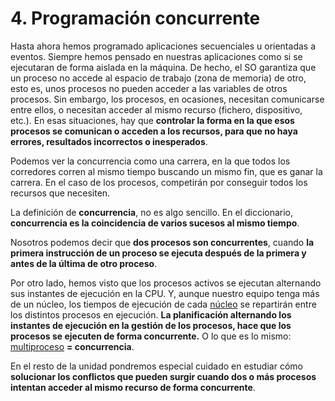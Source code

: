 # 4. Programación concurrente

 Hasta ahora hemos programado aplicaciones secuenciales u orientadas a eventos. Siempre hemos pensado en nuestras aplicaciones como si se ejecutaran de forma aislada en la máquina. De hecho, el SO garantiza que un proceso no accede al espacio de trabajo \(zona de memoria\) de otro, esto es, unos procesos no pueden acceder a las variables de otros procesos. Sin embargo, los procesos, en ocasiones, necesitan comunicarse entre ellos, o necesitan acceder al mismo recurso \(fichero, dispositivo, etc.\). En esas situaciones, hay que **controlar la forma en la que esos procesos se comunican o acceden a los recursos, para que no haya errores, resultados incorrectos o inesperados**.

 Podemos ver la concurrencia como una carrera, en la que todos los corredores corren al mismo tiempo buscando un mismo fin, que es ganar la carrera. En el caso de los procesos, competirán por conseguir todos los recursos que necesiten.

 La definición de **concurrencia**, no es algo sencillo. En el diccionario, **concurrencia es la coincidencia de varios sucesos al mismo tiempo**.

 Nosotros podemos decir que **dos procesos son concurrentes**, cuando **la primera instrucción de un proceso se ejecuta después de la primera y antes de la última de otro proceso**.

 Por otro lado, hemos visto que los procesos activos se ejecutan alternando sus instantes de ejecución en la CPU. Y, aunque nuestro equipo tenga más de un núcleo, los tiempos de ejecución de cada [núcleo](../../../../../mod/glossary/showentry.php?displayformat=dictionary&concept=N%C3%BAcleo%20de%20procesamiento%20o%20n%C3%BAcleo%20%28DAM_PSP01%29) se repartirán entre los distintos procesos en ejecución. **La planificación alternando los instantes de ejecución en la gestión de los procesos, hace que los procesos se ejecuten de forma concurrente.** O lo que es lo mismo: [multiproceso](../../../../../mod/glossary/showentry.php?displayformat=dictionary&concept=Multiprocesamiento%20%28o%20multiproceso%29%20%28DAM_PSP01%29) **= concurrencia**.

 En el resto de la unidad pondremos especial cuidado en estudiar cómo **solucionar los conflictos que pueden surgir cuando dos o más procesos intentan acceder al mismo recurso de forma concurrente**.

